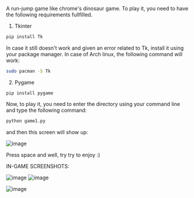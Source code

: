 A run-jump game like chrome's dinosaur game. To play it, you need to have the following requirements fullfilled. 

1) Tkinter

```bash
pip install Tk
```

In case it still doesn't work and given an error related to Tk, install it using your package manager. In case of Arch linux, the following command will work: 

```bash
sudo pacman -S Tk
```

2) Pygame

```
pip install pygame
```

Now, to play it, you need to enter the directory using your command line and type the following command: 

```bash
python game1.py
```

and then this screen will show up: 

![image](https://github.com/user-attachments/assets/aeb4f111-4b6c-41c3-bdd4-b6a25625185c)

Press space and well, try try to enjoy :)


IN-GAME SCREENSHOTS: 

![image](https://github.com/user-attachments/assets/f0f1da05-3881-425c-a4af-332284e9642e)
![image](https://github.com/user-attachments/assets/62f71779-30cd-4659-aeb7-0e20f53ed7f5)

![image](https://github.com/user-attachments/assets/a170bfa1-1e0a-4487-9ec7-0b28dafd522d)
